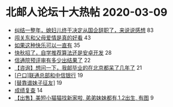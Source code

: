 # 北邮人论坛十大热帖 2020-03-09

- [纠结一整年，媳妇儿终于决定从国企辞职了，来说说感想](https://bbs.byr.cn/article/WorkLife/1141171) 83
- [闯关东和父母爱情是真的好看](https://bbs.byr.cn/article/Talking/6186625) 43
- [如果这种快乐可以一直有](https://bbs.byr.cn/article/Cycling/173072) 35
- [快秋招了，自学推荐算法还是安卓开发](https://bbs.byr.cn/article/ML_DM/36353) 28
- [信通院预评审有多少出结果了](https://bbs.byr.cn/article/Paper/38203) 22
- [【咨询】想问一下，我邮毕业的在北京都呆了几年了](https://bbs.byr.cn/article/Feeling/3141249) 21
- [[户口]联通总部和中信银行](https://bbs.byr.cn/article/Job/2079478) 19
- [[替靠谱妹子征友]](https://bbs.byr.cn/article/Friends/1954101) 19
- [成绩复查](https://bbs.byr.cn/article/AimGraduate/1183294) 14
- [【出售】美短小猫猫找新家啦, 弟弟妹妹都有,1.2出生, 有图](https://bbs.byr.cn/article/Pet/153828) 9


